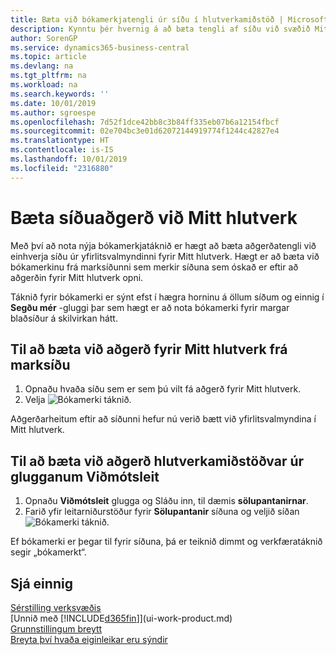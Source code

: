 ```yaml
---
title: Bæta við bókamerkjatengli úr síðu í hlutverkamiðstöð | Microsoft Docs
description: Kynntu þér hvernig á að bæta tengli af síðu við svæðið Mitt hlutverk.
author: SorenGP
ms.service: dynamics365-business-central
ms.topic: article
ms.devlang: na
ms.tgt_pltfrm: na
ms.workload: na
ms.search.keywords: ''
ms.date: 10/01/2019
ms.author: sgroespe
ms.openlocfilehash: 7d52f1dce42bb8c3b84ff335eb07b6a12154fbcf
ms.sourcegitcommit: 02e704bc3e01d62072144919774f1244c42827e4
ms.translationtype: HT
ms.contentlocale: is-IS
ms.lasthandoff: 10/01/2019
ms.locfileid: "2316880"
---
```

# <a name="add-a-page-action-to-your-role-center"></a>Bæta síðuaðgerð við Mitt hlutverk
Með því að nota nýja bókamerkjatáknið er hægt að bæta aðgerðatengli við einhverja síðu úr yfirlitsvalmyndinni fyrir Mitt hlutverk. Hægt er að bæta við bókamerkinu frá marksíðunni sem merkir síðuna sem óskað er eftir að aðgerðin fyrir Mitt hlutverk opni.

Táknið fyrir bókamerki er sýnt efst í hægra horninu á öllum síðum og einnig í **Segðu mér** -gluggi þar sem hægt er að nota bókamerki fyrir margar blaðsíður á skilvirkan hátt.

## <a name="to-add-a-role-center-action-from-the-target-page"></a>Til að bæta við aðgerð fyrir Mitt hlutverk frá marksíðu
1. Opnaðu hvaða síðu sem er sem þú vilt fá aðgerð fyrir Mitt hlutverk.
2. Velja ![Bókamerki](media/ui_bookmark_icon.png "Bókamerki") táknið.

Aðgerðarheitum eftir að síðunni hefur nú verið bætt við yfirlitsvalmyndina í Mitt hlutverk.

## <a name="to-add-a-role-center-action-from-the-tell-me-window"></a>Til að bæta við aðgerð hlutverkamiðstöðvar úr glugganum Viðmótsleit
1. Opnaðu **Viðmótsleit** glugga og Sláðu inn, til dæmis **sölupantanirnar**.
2. Farið yfir leitarniðurstöður fyrir **Sölupantanir** síðuna og veljið síðan ![Bókamerki](media/ui_bookmark_icon.png "Bókamerki") táknið.

Ef bókamerki er þegar til fyrir síðuna, þá er teiknið dimmt og verkfæratáknið segir „bókamerkt“.

## <a name="see-also"></a>Sjá einnig
[Sérstilling verksvæðis](ui-personalization-user.md)  
[Unnið með [!INCLUDE[d365fin](includes/d365fin_md.md)]](ui-work-product.md)  
[Grunnstillingum breytt](ui-change-basic-settings.md)  
[Breyta því hvaða eiginleikar eru sýndir](ui-experiences.md)  
